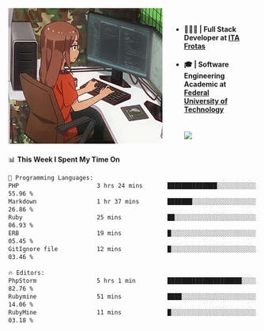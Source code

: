 
<body >
  <div style="display: flex; width: auto; margin-right: 30px ">
    <img align="right" width="312" height="274" style="padding-right:20px; " src="assets/umiko.gif" alt="Computer man" />
    <ul style="flex: 1;">
      <li><h4>🧑🏽‍💻 | Full Stack Developer at <a href="https://itafrotas.com//">ITA Frotas</a></h4></li>
      <li><h4>🎓 | Software Engineering Academic at <a href="http://www.utfpr.edu.br/">Federal University of Technology</a></h4></li>
      <br/>
      <a href="https://skillicons.dev">
        <img src="https://skillicons.dev/icons?i=ts,react,nodejs,go,swift,js,adonis,postgres,c,heroku,gradle,firebase,flutter,docker,aws,java,redis,kubernetes&theme=light&&perline=6 " />
      </a>
    </ul>  
    <br/>
  </div>
</body>


<!--START_SECTION:waka-->
📊 **This Week I Spent My Time On** 

```text
💬 Programming Languages: 
PHP                      3 hrs 24 mins       ██████████████░░░░░░░░░░░   55.96 % 
Markdown                 1 hr 37 mins        ███████░░░░░░░░░░░░░░░░░░   26.86 % 
Ruby                     25 mins             ██░░░░░░░░░░░░░░░░░░░░░░░   06.93 % 
ERB                      19 mins             █░░░░░░░░░░░░░░░░░░░░░░░░   05.45 % 
GitIgnore file           12 mins             █░░░░░░░░░░░░░░░░░░░░░░░░   03.46 % 

🔥 Editors: 
PhpStorm                 5 hrs 1 min         █████████████████████░░░░   82.76 % 
Rubymine                 51 mins             ████░░░░░░░░░░░░░░░░░░░░░   14.06 % 
RubyMine                 11 mins             █░░░░░░░░░░░░░░░░░░░░░░░░   03.18 % 
```


<!--END_SECTION:waka-->

<!--
**danielr0d/danielr0d** is a ✨ _special_ ✨ repository because its `README.md` (this file) appears on your GitHub profile.

Here are some ideas to get you started:

- 🔭 I’m currently working on ...
- 🌱 I’m currently learning ...
- 👯 I’m looking to collaborate on ...
- 🤔 I’m looking for help with ...
- 💬 Ask me about ...
- 📫 How to reach me: ...
- 😄 Pronouns: ...
- ⚡ Fun fact: ...
-->
